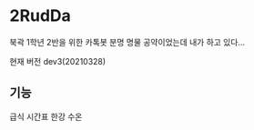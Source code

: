 # 2RudDa
북곽 1학년 2반을 위한 카톡봇
분명 명물 공약이었는데 내가 하고 있다...

현재 버전 dev3(20210328)

기능
--------
급식
시간표
한강 수온
